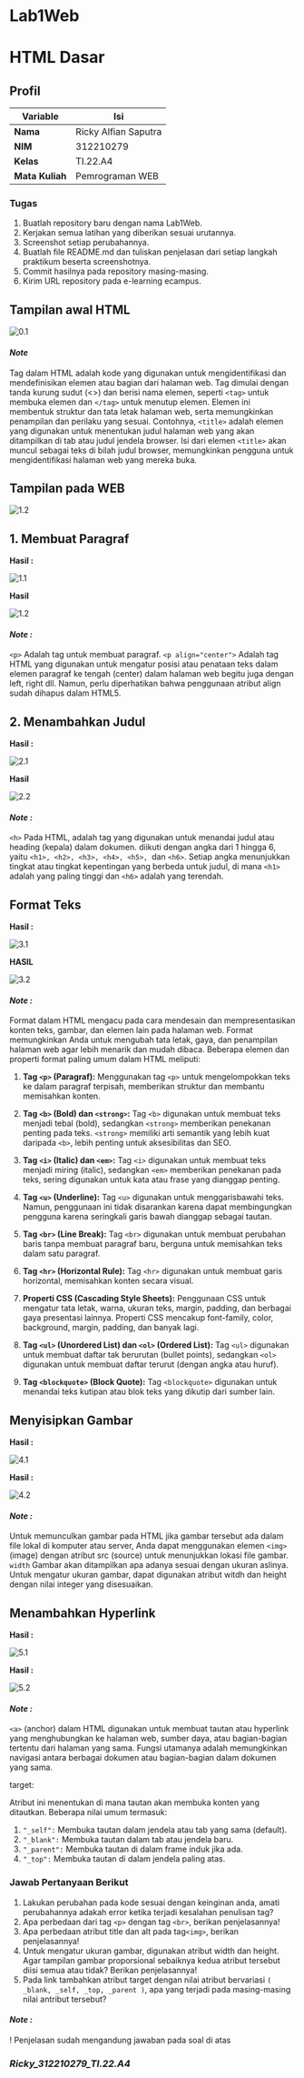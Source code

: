 # Lab1Web
# HTML Dasar
## Profil
| Variable | Isi |
| -------- | --- |
| **Nama** | Ricky Alfian Saputra|
| **NIM** | 312210279 |
| **Kelas** | TI.22.A4 |
| **Mata Kuliah** | Pemrograman WEB |

### Tugas
1. Buatlah repository baru dengan nama Lab1Web.
2. Kerjakan semua latihan yang diberikan sesuai urutannya.
3. Screenshot setiap perubahannya.
4. Buatlah file README.md dan tuliskan penjelasan dari setiap langkah praktikum beserta
screenshotnya.
5. Commit hasilnya pada repository masing-masing.
6. Kirim URL repository pada e-learning ecampus.

## Tampilan awal HTML
![0.1](main/Screenshot/Screenshot%20(218).png)

#### *Note*
Tag dalam HTML adalah kode yang digunakan untuk mengidentifikasi dan mendefinisikan elemen atau bagian dari halaman web. Tag dimulai dengan tanda kurung sudut (<>) dan berisi nama elemen, seperti `<tag>` untuk membuka elemen dan `</tag>` untuk menutup elemen. Elemen ini membentuk struktur dan tata letak halaman web, serta memungkinkan penampilan dan perilaku yang sesuai. Contohnya, `<title>` adalah elemen yang digunakan untuk menentukan judul halaman web yang akan ditampilkan di tab atau judul jendela browser. Isi dari elemen `<title>` akan muncul sebagai teks di bilah judul browser, memungkinkan pengguna untuk mengidentifikasi halaman web yang mereka buka. 

## Tampilan pada WEB
![1.2](Screenshot%20(219).png)

## 1. Membuat Paragraf

**Hasil :**

![1.1](Screenshot%20(220).png)

**Hasil**

![1.2](Screenshot%20(221).png)

#### *Note :*
`<p>` Adalah tag untuk membuat paragraf.
`<p align="center">` Adalah tag HTML yang digunakan untuk mengatur posisi atau penataan teks dalam elemen paragraf ke tengah (center) dalam halaman web begitu juga dengan left, right dll. Namun, perlu diperhatikan bahwa penggunaan atribut align sudah dihapus dalam HTML5.

## 2. Menambahkan Judul

**Hasil :**

![2.1](Screenshot%20(222).png)

**Hasil**

![2.2](Screenshot%20(223).png)

#### *Note :*
`<h>` Pada HTML, <h> adalah tag yang digunakan untuk menandai judul atau heading (kepala) dalam dokumen. <h> diikuti dengan angka dari 1 hingga 6, yaitu `<h1>, <h2>, <h3>, <h4>, <h5>, `dan `<h6>`. Setiap angka menunjukkan tingkat atau tingkat kepentingan yang berbeda untuk judul, di mana `<h1>` adalah yang paling tinggi dan `<h6>` adalah yang terendah.

## Format Teks

**Hasil :**

![3.1](Screenshot%20(224).png)

**HASIL**

![3.2](Screenshot%20(225).png)

#### *Note :*
Format dalam HTML mengacu pada cara mendesain dan mempresentasikan konten teks, gambar, dan elemen lain pada halaman web. Format memungkinkan Anda untuk mengubah tata letak, gaya, dan penampilan halaman web agar lebih menarik dan mudah dibaca. Beberapa elemen dan properti format paling umum dalam HTML meliputi:

1. **Tag `<p>` (Paragraf):**
   Menggunakan tag `<p>` untuk mengelompokkan teks ke dalam paragraf terpisah, memberikan struktur dan membantu memisahkan konten.

2. **Tag `<b>` (Bold) dan `<strong>`:**
   Tag `<b>` digunakan untuk membuat teks menjadi tebal (bold), sedangkan `<strong>` memberikan penekanan penting pada teks. `<strong>` memiliki arti semantik yang lebih kuat daripada `<b>`, lebih penting untuk aksesibilitas dan SEO.

3. **Tag `<i>` (Italic) dan `<em>`:**
   Tag `<i>` digunakan untuk membuat teks menjadi miring (italic), sedangkan `<em>` memberikan penekanan pada teks, sering digunakan untuk kata atau frase yang dianggap penting.

4. **Tag `<u>` (Underline):**
   Tag `<u>` digunakan untuk menggarisbawahi teks. Namun, penggunaan ini tidak disarankan karena dapat membingungkan pengguna karena seringkali garis bawah dianggap sebagai tautan.

5. **Tag `<br>` (Line Break):**
   Tag `<br>` digunakan untuk membuat perubahan baris tanpa membuat paragraf baru, berguna untuk memisahkan teks dalam satu paragraf.

6. **Tag `<hr>` (Horizontal Rule):**
   Tag `<hr>` digunakan untuk membuat garis horizontal, memisahkan konten secara visual.

7. **Properti CSS (Cascading Style Sheets):**
   Penggunaan CSS untuk mengatur tata letak, warna, ukuran teks, margin, padding, dan berbagai gaya presentasi lainnya. Properti CSS mencakup font-family, color, background, margin, padding, dan banyak lagi.

8. **Tag `<ul>` (Unordered List) dan `<ol>` (Ordered List):**
   Tag `<ul>` digunakan untuk membuat daftar tak berurutan (bullet points), sedangkan `<ol>` digunakan untuk membuat daftar terurut (dengan angka atau huruf).

9. **Tag `<blockquote>` (Block Quote):**
   Tag `<blockquote>` digunakan untuk menandai teks kutipan atau blok teks yang dikutip dari sumber lain.

## Menyisipkan Gambar

**Hasil :**

![4.1](Screenshot%20(231).png)

**Hasil :**

![4.2](Screenshot%20(230).png)

#### *Note :*
Untuk memunculkan gambar pada HTML jika gambar tersebut ada dalam file lokal di komputer atau server, Anda dapat menggunakan elemen `<img>` (image) dengan atribut src (source) untuk menunjukkan lokasi file gambar.
`width` Gambar akan ditampilkan apa adanya sesuai dengan ukuran aslinya. Untuk mengatur ukuran
gambar, dapat digunakan atribut witdh dan height dengan nilai integer yang disesuaikan.

## Menambahkan Hyperlink

**Hasil :**

![5.1](Screenshot%20(227).png)

**Hasil :**

![5.2](Screenshot%20(229).png)

#### *Note :*
`<a>` (anchor) dalam HTML digunakan untuk membuat tautan atau hyperlink yang menghubungkan ke halaman web, sumber daya, atau bagian-bagian tertentu dari halaman yang sama. Fungsi utamanya adalah memungkinkan navigasi antara berbagai dokumen atau bagian-bagian dalam dokumen yang sama.

target:

Atribut ini menentukan di mana tautan akan membuka konten yang ditautkan. Beberapa nilai umum termasuk:

1. `"_self":` Membuka tautan dalam jendela atau tab yang sama (default).
2. `"_blank":` Membuka tautan dalam tab atau jendela baru.
3. `"_parent":` Membuka tautan di dalam frame induk jika ada.
4. `"_top":` Membuka tautan di dalam jendela paling atas.

### Jawab Pertanyaan Berikut

1. Lakukan perubahan pada kode sesuai dengan keinginan anda, amati perubahannya adakah
error ketika terjadi kesalahan penulisan tag?
2. Apa perbedaan dari tag `<p>` dengan tag `<br>`, berikan penjelasannya!
3. Apa perbedaan atribut title dan alt pada tag`<img>`, berikan penjelasannya!
4. Untuk mengatur ukuran gambar, digunakan atribut width dan height. Agar tampilan gambar
proporsional sebaiknya kedua atribut tersebut diisi semua atau tidak? Berikan penjelasannya!
5. Pada link tambahkan atribut target dengan nilai atribut bervariasi `( _blank, _self, _top,
_parent )`, apa yang terjadi pada masing-masing nilai antribut tersebut?

#### *Note :*
! Penjelasan sudah mengandung jawaban pada soal di atas

### *Ricky_312210279_TI.22.A4*